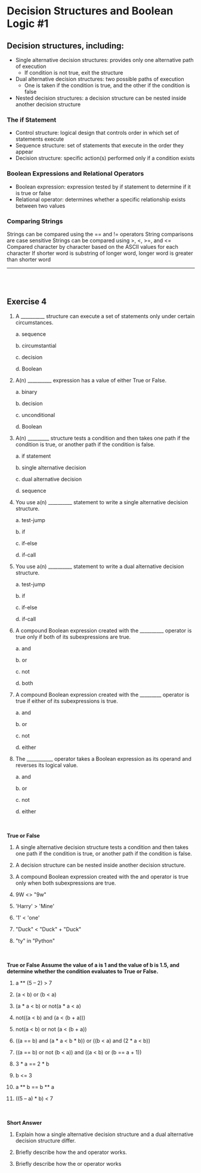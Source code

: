 # Decision Structures and Boolean Logic #1

## Decision structures, including:
* Single alternative decision structures: provides only one alternative path of execution
  - If condition is not true, exit the structure
* Dual alternative decision structures: two possible paths of execution
  - One is taken if the condition is true, and the other if the condition is false
* Nested decision structures: a decision structure can be nested inside another decision structure

### The if Statement
* Control structure: logical design that controls order in which set of statements execute
* Sequence structure: set of statements that execute in the order they appear
* Decision structure: specific action(s) performed only if a condition exists

### Boolean Expressions and Relational Operators
* Boolean expression: expression tested by if statement to determine if it is true or false
* Relational operator: determines whether a specific relationship exists between two values

### Comparing Strings
Strings can be compared using the == and != operators
String comparisons are case sensitive
Strings can be compared using >, <, >=, and <=
Compared character by character based on the ASCII values for each character
If shorter word is substring of longer word, longer word is greater than shorter word


----------------------------------
</br> </br>
## Exercise 4

1. A __________ structure can execute a set of statements only under certain circumstances.

	a. sequence

	b. circumstantial

	c. decision

	d. Boolean

2. A(n) __________ expression has a value of either True or False.

	a. binary

	b. decision

	c. unconditional

	d. Boolean

3. A(n) _________ structure tests a condition and then takes one path if the condition is true, or another path if the condition is false.

	a. if statement

	b. single alternative decision

	c. dual alternative decision

	d. sequence

4. You use a(n) __________ statement to write a single alternative decision structure.

	a. test-jump

	b. if

	c. if-else

	d. if-call

5. You use a(n) __________ statement to write a dual alternative decision structure.

	a. test-jump

	b. if

	c. if-else

	d. if-call

6. A compound Boolean expression created with the __________ operator is true only if both of its subexpressions are true.

	a. and

	b. or

	c. not

	d. both

7. A compound Boolean expression created with the _________ operator is true if either of its subexpressions is true.

	a. and

	b. or

	c. not

	d. either

8. The ___________ operator takes a Boolean expression as its operand and reverses its logical value.

	a. and

	b. or

	c. not

	d. either


</br> </br>
**True or False**

1. A single alternative decision structure tests a condition and then takes one path if the condition is true, or another path if the condition is false.

2. A decision structure can be nested inside another decision structure.

3. A compound Boolean expression created with the and operator is true only when both subexpressions are true.

4. 9W <> "9w"

5. 'Harry' > 'Mine'

6. '1' < 'one'

7. "Duck" < "Duck" + "Duck"

8. "ty" in "Python"


</br> </br>
**True or False**
**Assume the value of a is 1 and the value of b is 1.5, and determine whether the condition evaluates to True or False.**

1. a ** (5 – 2) > 7

2. (a < b) or (b < a)

3. (a * a < b) or not(a * a < a)

4. not((a < b) and (a < (b + a)))

5. not(a < b) or not (a < (b + a))

6. ((a == b) and (a * a < b * b)) or ((b < a) and (2 * a < b))

7. ((a == b) or not (b < a)) and ((a < b) or (b == a + 1))

8. 3 * a == 2 * b 

9. b <= 3

10. a ** b == b ** a

11. ((5 – a) * b) < 7

</br> </br>
**Short Answer**

1. Explain how a single alternative decision structure and a dual alternative decision structure differ.

2. Briefly describe how the and operator works.

3. Briefly describe how the or operator works
